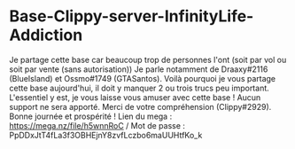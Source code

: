 # Base-Clippy-server-InfinityLife-Addiction
Je partage cette base car beaucoup trop de personnes l'ont (soit par vol ou soit par vente (sans autorisation)) Je parle notamment de Draaxy#2116 (BlueIsland) et Ossmo#1749 (GTASantos). Voilà pourquoi je vous partage cette base aujourd'hui, il doit y manquer 2 ou trois trucs peu important. L'essentiel y est, je vous laisse vous amuser avec cette base ! Aucun support ne sera apporté. Merci de votre compréhension (Clippy#2929). Bonne journée et prospérité ! Lien du mega : https://mega.nz/file/h5wnnRoC / Mot de passe : PpDDxJtT4fLa3f3OBHEjnY8zvfLczbo6maUUHtfKo_k
